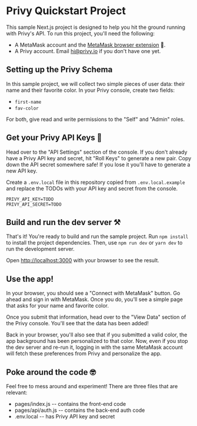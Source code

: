 # Privy Quickstart Project

This sample Next.js project is designed to help you hit the ground running with Privy's API. To run this project, you'll need the following:

* A MetaMask account and the [MetaMask browser extension](https://metamask.io/download/) 🦊. 
* A Privy account. Email hi@privy.io if you don't have one yet. 

## Setting up the Privy Schema

In this sample project, we will collect two simple pieces of user data: their name and their favorite color. In your Privy console, create two fields: 
- `first-name`
- `fav-color`

For both, give read and write permissions to the "Self" and "Admin" roles. 

## Get your Privy API Keys 🔑

Head over to the "API Settings" section of the console. If you don't already have a Privy API key and secret, hit "Roll Keys" to generate a new pair. Copy down the API secret somewhere safe! If you lose it you'll have to generate a new API key. 

Create a `.env.local` file in this repository copied from `.env.local.example` and replace the TODOs with your API key and secret from the console.

```
PRIVY_API_KEY=TODO
PRIVY_API_SECRET=TODO
```

## Build and run the dev server ⚒️

That's it! You're ready to build and run the sample project. Run ```npm install``` to install the project dependencies. Then, use ```npm run dev``` or ```yarn dev``` to run the development server. 

Open [http://localhost:3000](http://localhost:3000) with your browser to see the result.

## Use the app! 

In your browser, you should see a "Connect with MetaMask" button. Go ahead and sign in with MetaMask. Once you do, you'll see a simple page that asks for your name and favorite color.

Once you submit that information, head over to the "View Data" section of the Privy console. You'll see that the data has been added! 

Back in your browser, you'll also see that if you submitted a valid color, the app background has been personalized to that color. Now, even if you stop the dev server and re-run it, logging in with the same MetaMask account will fetch these preferences from Privy and personalize the app.

## Poke around the code 🤓

Feel free to mess around and experiment! There are three files that are relevant:
* pages/index.js -- contains the front-end code
* pages/api/auth.js -- contains the back-end auth code
* .env.local -- has Privy API key and secret
